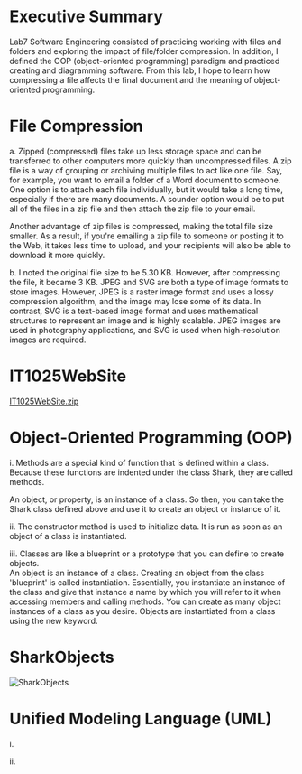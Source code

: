 # Executive Summary

Lab7 Software Engineering consisted of practicing working with files and folders and exploring the impact of file/folder compression.  In addition, I defined the OOP (object-oriented programming) paradigm and practiced creating and diagramming software.  From this lab, I hope to learn how compressing a file affects the final document and the meaning of object-oriented programming.

# File Compression

a. Zipped (compressed) files take up less storage space and can be transferred to other computers more quickly than uncompressed files.  A zip file is a way of grouping or archiving multiple files to act like one file.  Say, for example, you want to email a folder of a Word document to someone.  One option is to attach each file individually, but it would take a long time, especially if there are many documents.  A sounder option would be to put all of the files in a zip file and then attach the zip file to your email.

Another advantage of zip files is compressed, making the total file size smaller.  As a result, if you're emailing a zip file to someone or posting it to the Web, it takes less time to upload, and your recipients will also be able to download it more quickly.

b. I noted the original file size to be 5.30 KB.  However, after compressing the file, it became 3 KB.  JPEG and SVG are both a type of image formats to store images.  However, JPEG is a raster image format and uses a lossy compression algorithm, and the image may lose some of its data.  In contrast, SVG is a text-based image format and uses mathematical structures to represent an image and is highly scalable.  JPEG images are used in photography applications, and SVG is used when high-resolution images are required.

# IT1025WebSite

[IT1025WebSite.zip](https://github.com/samer27/SamIT1025/files/7626007/IT1025WebSite.zip)

# Object-Oriented Programming (OOP)

i. Methods are a special kind of function that is defined within a class.  Because these functions are indented under the class Shark, they are called methods.

An object, or property, is an instance of a class.  So then, you can take the Shark class defined above and use it to create an object or instance of it.

ii. The constructor method is used to initialize data.  It is run as soon as an object of a class is instantiated.

iii. Classes are like a blueprint or a prototype that you can define to create objects.  
An object is an instance of a class.
Creating an object from the class 'blueprint' is called instantiation.  Essentially, you instantiate an instance of the class and give that instance a name by which you will refer to it when accessing members and calling methods.  You can create as many object instances of a class as you desire.  Objects are instantiated from a class using the new keyword.

# SharkObjects

![SharkObjects](https://user-images.githubusercontent.com/90066230/144709991-fb805121-028c-4dcc-925c-d65e29007386.jpg)

# Unified Modeling Language (UML)

i.

ii.
